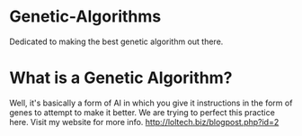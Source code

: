 # Genetic-Algorithms
Dedicated to making the best genetic algorithm out there.
# What is a Genetic Algorithm?
Well, it's basically a form of AI in which you give it instructions in the form of genes to attempt to make it better. We are trying to perfect this practice here. Visit my website for more info. http://loltech.biz/blogpost.php?id=2
